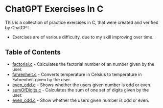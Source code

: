 # ChatGPT Exercises In C

This is a collection of practice exercises in C, that were created and verified by ChatGPT.

- Exercises are of various difficulty, due to my skill improving over time.

## Table of Contents

- [factorial.c](./factorial.c) - Calculates the factorial number of an number given by the user.
- [fahrenheit.c](./fahrenheit.c) - Converts temperature in Celsius to temperature in Fahrenheit given by the user.
- [even_odd.c](./even_odd.c) - Shows whether the users given number is odd or even.
- [sumOfDigits.c](./sumOFDigits.c) - Calculates the sum of one set of digits given by the user.
- [even_odd.c](./even_odd.c) - Show whether the users given number is odd or even.
